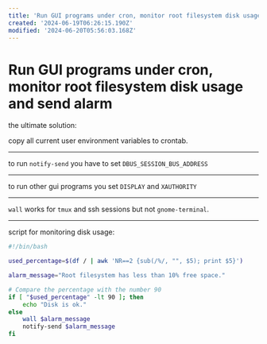 ```yaml
---
title: 'Run GUI programs under cron, monitor root filesystem disk usage and send alarm'
created: '2024-06-19T06:26:15.190Z'
modified: '2024-06-20T05:56:03.168Z'
---
```


# Run GUI programs under cron, monitor root filesystem disk usage and send alarm

the ultimate solution:

copy all current user environment variables to crontab.

---

to run `notify-send` you have to set `DBUS_SESSION_BUS_ADDRESS`

---

to run other gui programs you set `DISPLAY` and `XAUTHORITY`

---

`wall` works for `tmux` and ssh sessions but not `gnome-terminal`. 

---

script for monitoring disk usage:

```bash
#!/bin/bash

used_percentage=$(df / | awk 'NR==2 {sub(/%/, "", $5); print $5}')

alarm_message="Root filesystem has less than 10% free space."

# Compare the percentage with the number 90
if [ "$used_percentage" -lt 90 ]; then
    echo "Disk is ok."
else
    wall $alarm_message
    notify-send $alarm_message
fi
```

